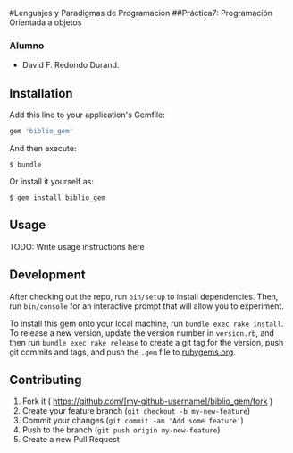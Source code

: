#Lenguajes y Paradigmas de Programación
##Práctica7: Programación Orientada a objetos

### Alumno
* David F. Redondo Durand.

## Installation

Add this line to your application's Gemfile:

```ruby
gem 'biblio_gem'
```

And then execute:

    $ bundle

Or install it yourself as:

    $ gem install biblio_gem

## Usage

TODO: Write usage instructions here

## Development

After checking out the repo, run `bin/setup` to install dependencies. Then, run `bin/console` for an interactive prompt that will allow you to experiment.

To install this gem onto your local machine, run `bundle exec rake install`. To release a new version, update the version number in `version.rb`, and then run `bundle exec rake release` to create a git tag for the version, push git commits and tags, and push the `.gem` file to [rubygems.org](https://rubygems.org).

## Contributing

1. Fork it ( https://github.com/[my-github-username]/biblio_gem/fork )
2. Create your feature branch (`git checkout -b my-new-feature`)
3. Commit your changes (`git commit -am 'Add some feature'`)
4. Push to the branch (`git push origin my-new-feature`)
5. Create a new Pull Request
